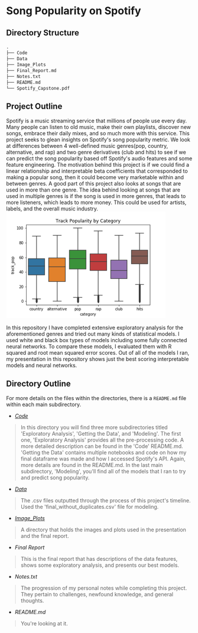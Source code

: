 # Song Popularity on Spotify

## Directory Structure

```
.
├── Code
├── Data
├── Image_Plots
├── Final_Report.md
├── Notes.txt
├── README.md
└── Spotify_Capstone.pdf
```


## Project Outline

Spotify is a music streaming service that millions of people use every day. Many people can listen to old music, make their own playlists, discover new songs, embrace their daily mixes, and so much more with this service. This project seeks to glean insights on Spotify's song popularity metric. We look at differences between 4 well-defined music genres(pop, country, alternative, and rap) and two genre derivatives (club and hits) to see if we can predict the song popularity based off Spotify's audio features and some feature engineering. The motivation behind this project is if we could find a linear relationship and interpretable beta coefficients that corresponded to making a popular song, then it could become very marketable within and between genres. A good part of this project also looks at songs that are used in more than one genre. The idea behind looking at songs that are used in multiple genres is if the song is used in more genres, that leads to more listeners, which leads to more money. This could be used for artists, labels, and the overall music industry. 
![](Images_Plots/trackpop_bycategory.png)

In this repository I have completed extensive exploratory analysis for the aforementioned genres and tried out many kinds of statistical models. I used white and black box types of models including some fully connected neural networks. To compare these models, I evaluated them with R squared and root mean squared error scores. Out of all of the models I ran, my presentation in this repository shows just the best scoring interpretable models and neural networks.

## Directory Outline
For more details on the files within the directories, there is a `README.md` file within each main subdirectory.

* *[Code](Code)*

> In this directory you will find three more subdirectories titled 'Exploratory Analysis', 'Getting the Data', and 'Modeling'. The first one, 'Exploratory Analysis' provides all the pre-processing code. A more detailed description can be found in the 'Code' README.md. 'Getting the Data' contains multiple notebooks and code on how my final dataframe was made and how I accessed Spotify's API. Again, more details are found in the README.md.  In the last main subdirectory, 'Modeling', you'll find all of the models that I ran to try and predict song popularity. 

* *[Data](Data)*

> The .csv files outputted through the process of this project's timeline. Used the 'final_without_duplicates.csv' file for modeling.

* *[Image_Plots](Image_Plots)*

> A directory that holds the images and plots used in the presentation and the final report. 

* *Final Report*

> This is the final report that has descriptions of the data features, shows some exploratory analysis, and presents our best models.

* *Notes.txt*

> The progression of my personal notes while completing this project. They pertain to challenges, newfound knowledge, and general thoughts.

* *README.md*

> You're looking at it.
